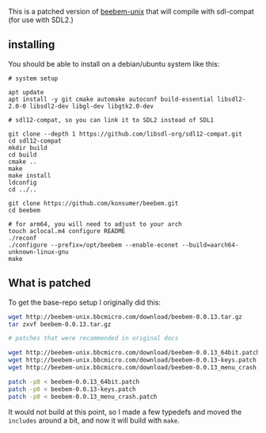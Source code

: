 This is a patched version of [beebem-unix](http://beebem-unix.bbcmicro.com/) that will compile with sdl-compat (for use with SDL2.)

## installing

You should be able to install on a debian/ubuntu system like this:

```
# system setup

apt update
apt install -y git cmake automake autoconf build-essential libsdl2-2.0-0 libsdl2-dev libgl-dev libgtk2.0-dev

# sdl12-compat, so you can link it to SDL2 instead of SDL1

git clone --depth 1 https://github.com/libsdl-org/sdl12-compat.git
cd sdl12-compat
mkdir build
cd build
cmake ..
make
make install
ldconfig
cd ../..

git clone https://github.com/konsumer/beebem.git
cd beebem

# for arm64, you will need to adjust to your arch
touch aclocal.m4 configure README
./reconf
./configure --prefix=/opt/beebem --enable-econet --build=aarch64-unknown-linux-gnu
make
```


## What is patched


To get the base-repo setup I originally  did this:

```sh
wget http://beebem-unix.bbcmicro.com/download/beebem-0.0.13.tar.gz
tar zxvf beebem-0.0.13.tar.gz

# patches that were recommended in original docs

wget http://beebem-unix.bbcmicro.com/download/beebem-0.0.13_64bit.patch
wget http://beebem-unix.bbcmicro.com/download/beebem-0.0.13-keys.patch
wget http://beebem-unix.bbcmicro.com/download/beebem-0.0.13_menu_crash.patch

patch -p0 < beebem-0.0.13_64bit.patch
patch -p0 < beebem-0.0.13-keys.patch
patch -p0 < beebem-0.0.13_menu_crash.patch
```

It would not build at this point, so I made a few typedefs and moved the `includes` around a bit, and now it will build with `make`.
